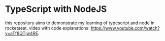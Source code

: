 # TypeScript with NodeJS
 this repository aims to demonstrate my learning of typescript and node in rocketseat. video with code explanations: https://www.youtube.com/watch?v=aTf8QTjw4RE.

